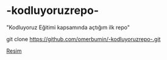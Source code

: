 # -kodluyoruzrepo-
"Kodluyoruz Eğitimi kapsamında açtığım ilk repo"

git clone https://github.com/omerbumin/-kodluyoruzrepo-.git

[Resim](https://global-uploads.webflow.com/6097e0eca1e87557da031fef/609859a191abe5d64b17fed3_Patika%20logo.png)



